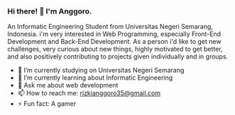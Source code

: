 ### Hi there! 👋 I'm Anggoro.

An Informatic Engineering Student from Universitas Negeri Semarang, Indonesia. i'm very interested in Web Programming, especially Front-End Development and Back-End Development. As a person i'd like to get new challenges, very curious about new things, highly motivated to get better, and also positively contributing to projects given individually and in groups.

- 🔭 I’m currently studying on Universitas Negeri Semarang
- 🌱 I’m currently learning about Informatic Engineering
- 💬 Ask me about web development
- 📫 How to reach me: rizkianggoro35@gmail.com
- ⚡ Fun fact: A gamer
